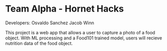 # Team Alpha - Hornet Hacks

Developers:
Osvaldo Sanchez
Jacob Winn

This project is a web app that allows a user to capture a photo of a food object. With ML processing and a Food101 trained model, users will recieve nutrition data of the food object.